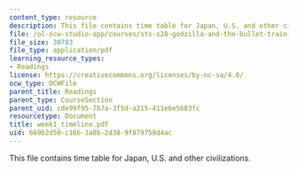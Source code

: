 ```yaml
---
content_type: resource
description: This file contains time table for Japan, U.S. and other civilizations.
file: /ol-ocw-studio-app/courses/sts-s28-godzilla-and-the-bullet-train-technology-and-culture-in-modern-japan-fall-2005/669b2d50c16b3a8b2d389f879758d4ac_week1_timeline.pdf
file_size: 30783
file_type: application/pdf
learning_resource_types:
- Readings
license: https://creativecommons.org/licenses/by-nc-sa/4.0/
ocw_type: OCWFile
parent_title: Readings
parent_type: CourseSection
parent_uid: cde99f95-7b7a-3f5d-a215-411e6e5683fc
resourcetype: Document
title: week1_timeline.pdf
uid: 669b2d50-c16b-3a8b-2d38-9f879758d4ac
---
```

This file contains time table for Japan, U.S. and other civilizations.